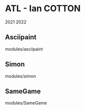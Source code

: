 # ATL - Ian COTTON
2021 2022

## Asciipaint
modules/asciipaint

## Simon
modules/simon

## SameGame
modules/SameGame